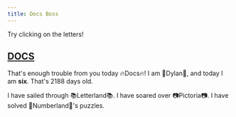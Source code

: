```yaml
---
title: Docs Boss
---
```


Try clicking on the letters!

## [D](boss/8.md)[O](boss/8.md)[C](boss/8.md)[S](boss/8.md)

That's enough trouble from you today 🔥Docs🔥! I am 🌟Dylan🌟, and today I am **six**. That's 2188 days old.

I have sailed through 📚Letterland📚. I have soared over 📷Pictoria📷. I have solved 🧮Numberland🧮's puzzles.